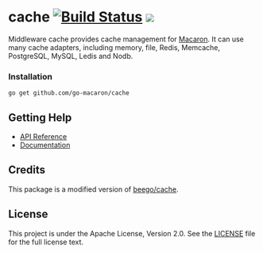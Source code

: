 # cache [![Build Status](https://travis-ci.org/go-macaron/cache.svg?branch=master)](https://travis-ci.org/go-macaron/cache) [![](http://gocover.io/_badge/github.com/go-macaron/cache)](http://gocover.io/github.com/go-macaron/cache)

Middleware cache provides cache management for [Macaron](https://github.com/go-macaron/macaron). It can use many cache adapters, including memory, file, Redis, Memcache, PostgreSQL, MySQL, Ledis and Nodb.

### Installation

	go get github.com/go-macaron/cache

## Getting Help

- [API Reference](https://gowalker.org/github.com/go-macaron/cache)
- [Documentation](http://go-macaron.com/docs/middlewares/cache)

## Credits

This package is a modified version of [beego/cache](https://github.com/astaxie/beego/tree/master/cache).

## License

This project is under the Apache License, Version 2.0. See the [LICENSE](LICENSE) file for the full license text.